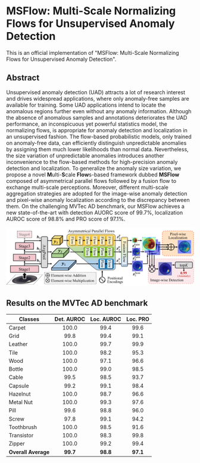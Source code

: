 # MSFlow: Multi-Scale Normalizing Flows for Unsupervised Anomaly Detection

This is an official implementation of "MSFlow: Multi-Scale Normalizing Flows for Unsupervised Anomaly Detection".

## Abstract

Unsupervised anomaly detection (UAD) attracts a lot of research interest and drives widespread applications, where only anomaly-free samples are available for training. Some UAD applications intend to locate the anomalous regions further even without any anomaly information. Although the absence of anomalous samples and annotations deteriorates the UAD performance, an inconspicuous yet powerful statistics model, the normalizing flows, is appropriate for anomaly detection and localization in an unsupervised fashion. The flow-based probabilistic models, only trained on anomaly-free data, can efficiently distinguish unpredictable anomalies by assigning them much lower likelihoods than normal data. Nevertheless, the size variation of unpredictable anomalies introduces another inconvenience to the flow-based methods for high-precision anomaly detection and localization. To generalize the anomaly size variation, we propose a novel **M**ulti-**S**cale **Flow**s-based framework dubbed **MSFlow** composed of asymmetrical parallel flows followed by a fusion flow to exchange multi-scale perceptions. Moreover, different multi-scale aggregation strategies are adopted for the image-wise anomaly detection and pixel-wise anomaly localization according to the discrepancy between them. On the challenging MVTec AD benchmark, our MSFlow achieves a new state-of-the-art with detection AUORC score of 99.7%, localization AUROC score of 98.8% and PRO score of 97.1%.

![The framework of MSFlow](./imgs/framework.png)

## Results on the MVTec AD benchmark

| Classes             | Det. AUROC | Loc. AUROC | Loc. PRO |
| ------------------- | :--------: | :--------: | :------: |
| Carpet              |   100.0    |    99.4    |   99.6   |
| Grid                |    99.8    |    99.4    |   99.1   |
| Leather             |   100.0    |    99.7    |   99.9   |
| Tile                |   100.0    |    98.2    |   95.3   |
| Wood                |   100.0    |    97.1    |   96.6   |
| Bottle              |   100.0    |    99.0    |   98.5   |
| Cable               |    99.5    |    98.5    |   93.7   |
| Capsule             |    99.2    |    99.1    |   98.4   |
| Hazelnut            |   100.0    |    98.7    |   96.6   |
| Metal Nut           |   100.0    |    99.3    |   97.6   |
| Pill                |    99.6    |    98.8    |   96.0   |
| Screw               |    97.8    |    99.1    |   94.2   |
| Toothbrush          |   100.0    |    98.5    |   91.6   |
| Transistor          |   100.0    |    98.3    |   99.8   |
| Zipper              |   100.0    |    99.2    |   99.4   |
| **Overall Average** |  **99.7**  |  **98.8**  | **97.1** |
